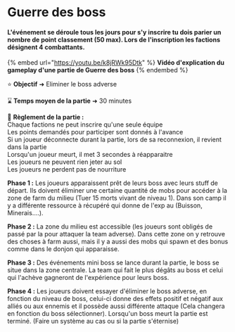 # Guerre des boss

#### L'événement se déroule tous les jours pour s'y inscrire tu dois parier un nombre de point classement (50 max). Lors de l'inscription les factions désignent 4 combattants.

{% embed url="https://youtu.be/k8jRWk95Dtk" %}
**Vidéo d'explication du gameplay d'une partie de Guerre des boss**
{% endembed %}



⭐️ **Objectif** ➜ Eliminer le boss adverse

⌛️ **Temps moyen de la partie** ➜ 30 minutes

📕 **Règlement de la partie :**\
Chaque factions ne peut inscrire qu'une seule équipe\
Les points demandés pour participer sont donnés à l'avance\
Si un joueur déconnecte durant la partie, lors de sa reconnexion, il revient dans la partie\
Lorsqu'un joueur meurt, il met 3 secondes à réapparaitre\
Les joueurs ne peuvent rien jeter au sol\
Les joueurs ne perdent pas de nourriture



**Phase 1 :** Les joueurs apparaissent prêt de leurs boss avec leurs stuff de départ. Ils doivent éliminer une certaine quantité de mobs pour accéder à la zone de farm du milieu (Tuer 15 morts vivant de niveau 1). Dans son camp il y a différente ressource à récupéré qui donne de l'exp au (Buisson, Minerais....).

**Phase 2 :** La zone du milieu est accessible (les joueurs sont obligés de passé par la pour attaquer la team adverse). Dans cette zone on y retrouve des choses à farm aussi, mais il y a aussi des mobs qui spawn et des bonus comme dans le donjon qui apparaisse.

**Phase 3 :** Des événements mini boss se lance durant la partie, le boss se situe dans la zone centrale. La team qui fait le plus dégâts au boss et celui qui l'achève gagneront de l'expérience pour leurs boss.

**Phase 4 :** Les joueurs doivent essayer d'éliminer le boss adverse, en fonction du niveau de boss, celui-ci donne des effets positif et négatif aux alliés ou aux ennemis et il possède aussi différente attaque (Cela changera en fonction du boss sélectionner). Lorsqu'un boss meurt la partie est terminé. (Faire un système au cas ou si la partie s'éternise)





